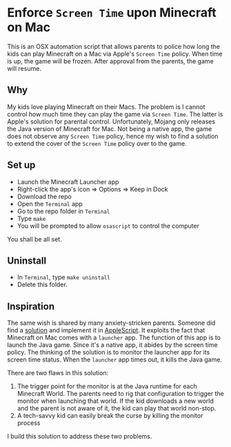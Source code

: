 # Enforce `Screen Time` upon Minecraft on Mac

This is an OSX automation script that allows parents to police how long the kids can play Minecraft on a Mac via Apple's `Screen Time` policy. When time is up, the game will be frozen. After approval from the parents, the game will resume.

## Why

My kids love playing Minecraft on their Macs. The problem is I cannot control how much time they can play the game via `Screen Time`.  The latter is Apple's solution for parental control. Unfortunately, Mojang only releases the Java version of Minecraft for Mac. Not being a native app, the game does not observe any `Screen Time` policy, hence my wish to find a solution to extend the cover of the `Screen Time` policy over to the game.

## Set up

- Launch the Minecraft Launcher app
- Right-click the app's icon => Options => Keep in Dock
- Download the repo
- Open the `Terminal` app
- Go to the repo folder in `Terminal`
- Type `make`
- You will be prompted to allow `osascript` to control the computer

You shall be all set.

## Uninstall

- In `Terminal`, type `make uninstall`
- Delete this folder.

## Inspiration

The same wish is shared by many anxiety-stricken parents. Someone did find a [solution](https://bugs.mojang.com/browse/MCL-14705) and implement it in [AppleScript](https://bugs.mojang.com/secure/attachment/400412/400412_minetime.txt). It exploits the fact that Minecraft on Mac comes with a `launcher` app. The function of this app is to launch the Java game. Since it's a native app, it abides by the screen time policy. The thinking of the solution is to monitor the launcher app for
its screen time status. When the `launcher` app times out, it kills the Java game.

There are two flaws in this solution:

1. The trigger point for the monitor is at the Java runtime for each Minecraft World. The parents need to rig that configuration to trigger the monitor when launching that world. If the kid downloads a new world and the parent is not aware of it, the kid can play that world non-stop.
2. A tech-savvy kid can easily break the curse by killing the monitor process

I build this solution to address these two problems.
